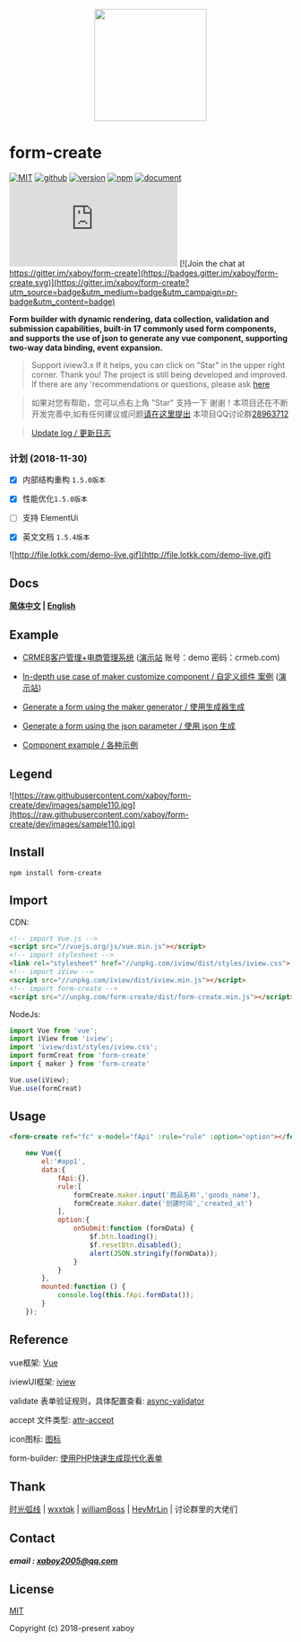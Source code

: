 <p align="center">
    <a href="http://www.form-create.com">
        <img width="200" src="http://file.lotkk.com/form-create.png">
    </a>
</p>


# form-create

[![MIT](https://img.shields.io/badge/License-MIT-yellow.svg)](https://github.com/xaboy/form-create/blob/master/LICENSE)
[![github](https://img.shields.io/badge/Author-xaboy-blue.svg)](https://github.com/xaboy)
[![version](https://badge.fury.io/js/form-create.svg)](https://www.npmjs.com/package/form-create)
[![npm](https://img.shields.io/npm/dt/form-create.svg)](https://www.npmjs.com/package/form-create)
[![document](https://img.shields.io/badge/Doc-welcome-red.svg)](http://www.form-create.com)
[![JS gzip size](http://img.badgesize.io/https://cdn.jsdelivr.net/gh/xaboy/form-create/dist/form-create.min.js?compression=gzip&amp;label=gzip%20size&amp;style=flat-square)](https://www.npmjs.com/package/form-create) [![Join the chat at https://gitter.im/xaboy/form-create](https://badges.gitter.im/xaboy/form-create.svg)](https://gitter.im/xaboy/form-create?utm_source=badge&utm_medium=badge&utm_campaign=pr-badge&utm_content=badge)


**Form builder with dynamic rendering, data collection, validation and submission capabilities, built-in 17 commonly used form components, and supports the use of json to generate any vue component, supporting two-way data binding, event expansion.**


>  Support iview3.x
>  If it helps, you can click on "Star" in the upper right corner. Thank you!
>  The project is still being developed and improved. If there are any 'recommendations or questions, please ask [here](https://github.com/xaboy/form-create/issues/new)
>

>  如果对您有帮助，您可以点右上角 "Star" 支持一下 谢谢！本项目还在不断开发完善中,如有任何建议或问题[请在这里提出](https://github.com/xaboy/form-create/issues/new)
>  本项目QQ讨论群[28963712](https://jq.qq.com/?_wv=1027&k=54aKUVw)

> [Update log / 更新日志](http://www.form-create.com/guide/update.html)




### 计划 (2018-11-30)
- [x] 内部结构重构 `1.5.0版本`

- [x] 性能优化`1.5.0版本`

- [ ] 支持 ElementUi

- [x] 英文文档 `1.5.4版本`



![http://file.lotkk.com/demo-live.gif](http://file.lotkk.com/demo-live.gif)



## Docs

**[简体中文](http://www.form-create.com/) | [English](http://www.form-create.com/en/)**



## Example

- [CRMEB客户管理+电商管理系统](https://gitee.com/ZhongBangKeJi/CRMEB) ([演示站](http://demo25.crmeb.net) 账号：demo 密码：crmeb.com)

- [In-depth use case of maker customize component / 自定义组件 案例](https://github.com/HeyMrLin/fc-demo) ([演示站](http://jeekweb.pro/form-create-demo))

- [Generate a form using the maker generator / 使用生成器生成](https://jsrun.net/NQhKp/edit)

- [Generate a form using the json parameter / 使用 json 生成](https://jsrun.net/NQhKp/edit)

- [Component example / 各种示例](https://jsrun.net/user/xaboy)




## Legend

![https://raw.githubusercontent.com/xaboy/form-create/dev/images/sample110.jpg](https://raw.githubusercontent.com/xaboy/form-create/dev/images/sample110.jpg)



## Install

```shell
npm install form-create
```


## Import

CDN:
```html
<!-- import Vue.js -->
<script src="//vuejs.org/js/vue.min.js"></script>
<!-- import stylesheet -->
<link rel="stylesheet" href="//unpkg.com/iview/dist/styles/iview.css">
<!-- import iView -->
<script src="//unpkg.com/iview/dist/iview.min.js"></script>
<!-- import form-create -->
<script src="//unpkg.com/form-create/dist/form-create.min.js"></script>

```
NodeJs:
```js
import Vue from 'vue';
import iView from 'iview';
import 'iview/dist/styles/iview.css';
import formCreat from 'form-create'
import { maker } from 'form-create'

Vue.use(iView);
Vue.use(formCreat)
```


## Usage

```html
<form-create ref="fc" v-model="fApi" :rule="rule" :option="option"></form-create>
```

```javascript
    new Vue({
        el:'#app1',
        data:{
            fApi:{},
            rule:[
                formCreate.maker.input('商品名称','goods_name'),
                formCreate.maker.date('创建时间','created_at')
            ],
            option:{
                onSubmit:function (formData) {
                    $f.btn.loading();
                    $f.resetBtn.disabled();
                    alert(JSON.stringify(formData));
                }
            }
        },
        mounted:function () {
            console.log(this.fApi.formData());
        }
    });
```

## Reference

vue框架: [Vue](https://github.com/vuejs/vue)

iviewUI框架: [iview](https://github.com/iview/iview)

validate 表单验证规则，具体配置查看: [async-validator](https://github.com/yiminghe/async-validator)

accept 文件类型:  [attr-accept](https://developer.mozilla.org/en-US/docs/Web/HTML/Element/input#attr-accept)

icon图标: [图标](https://www.iviewui.com/components/icon#示例)

form-builder: [使用PHP快速生成现代化表单](https://github.com/xaboy/form-builder)



## Thank

[时光弧线](https://github.com/shiguanghuxian)  |  [wxxtqk](https://github.com/wxxtqk)  |  [williamBoss](https://github.com/williamBoss) | [HeyMrLin](https://github.com/HeyMrLin) | 讨论群里的大佬们



## Contact

##### email : xaboy2005@qq.com



## License

[MIT](http://opensource.org/licenses/MIT)

Copyright (c) 2018-present xaboy
